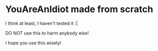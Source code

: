 # YouAreAnIdiot made from scratch
I think at least, I haven't tested it :|

DO NOT use this to harm anybody else!

I hope you use this wisely!
